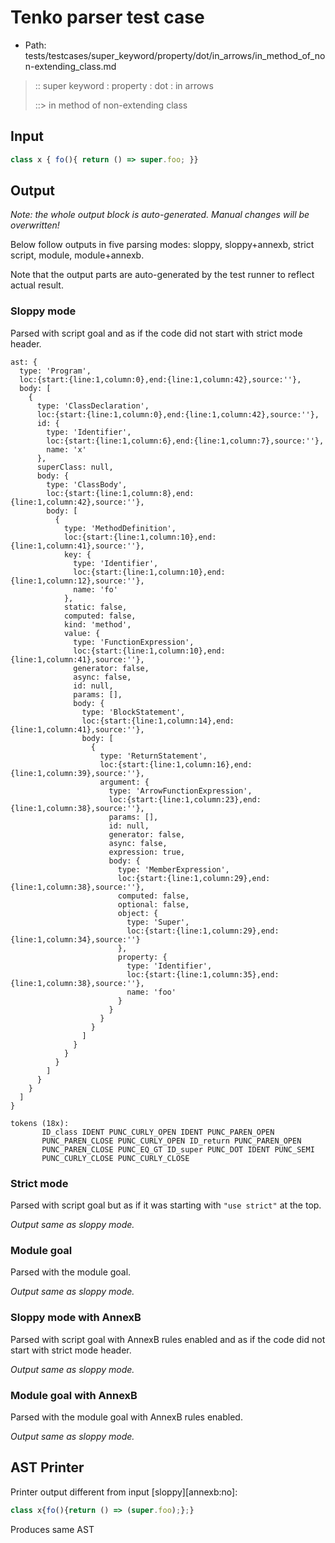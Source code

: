 # Tenko parser test case

- Path: tests/testcases/super_keyword/property/dot/in_arrows/in_method_of_non-extending_class.md

> :: super keyword : property : dot : in arrows
>
> ::> in method of non-extending class

## Input

`````js
class x { fo(){ return () => super.foo; }}
`````

## Output

_Note: the whole output block is auto-generated. Manual changes will be overwritten!_

Below follow outputs in five parsing modes: sloppy, sloppy+annexb, strict script, module, module+annexb.

Note that the output parts are auto-generated by the test runner to reflect actual result.

### Sloppy mode

Parsed with script goal and as if the code did not start with strict mode header.

`````
ast: {
  type: 'Program',
  loc:{start:{line:1,column:0},end:{line:1,column:42},source:''},
  body: [
    {
      type: 'ClassDeclaration',
      loc:{start:{line:1,column:0},end:{line:1,column:42},source:''},
      id: {
        type: 'Identifier',
        loc:{start:{line:1,column:6},end:{line:1,column:7},source:''},
        name: 'x'
      },
      superClass: null,
      body: {
        type: 'ClassBody',
        loc:{start:{line:1,column:8},end:{line:1,column:42},source:''},
        body: [
          {
            type: 'MethodDefinition',
            loc:{start:{line:1,column:10},end:{line:1,column:41},source:''},
            key: {
              type: 'Identifier',
              loc:{start:{line:1,column:10},end:{line:1,column:12},source:''},
              name: 'fo'
            },
            static: false,
            computed: false,
            kind: 'method',
            value: {
              type: 'FunctionExpression',
              loc:{start:{line:1,column:10},end:{line:1,column:41},source:''},
              generator: false,
              async: false,
              id: null,
              params: [],
              body: {
                type: 'BlockStatement',
                loc:{start:{line:1,column:14},end:{line:1,column:41},source:''},
                body: [
                  {
                    type: 'ReturnStatement',
                    loc:{start:{line:1,column:16},end:{line:1,column:39},source:''},
                    argument: {
                      type: 'ArrowFunctionExpression',
                      loc:{start:{line:1,column:23},end:{line:1,column:38},source:''},
                      params: [],
                      id: null,
                      generator: false,
                      async: false,
                      expression: true,
                      body: {
                        type: 'MemberExpression',
                        loc:{start:{line:1,column:29},end:{line:1,column:38},source:''},
                        computed: false,
                        optional: false,
                        object: {
                          type: 'Super',
                          loc:{start:{line:1,column:29},end:{line:1,column:34},source:''}
                        },
                        property: {
                          type: 'Identifier',
                          loc:{start:{line:1,column:35},end:{line:1,column:38},source:''},
                          name: 'foo'
                        }
                      }
                    }
                  }
                ]
              }
            }
          }
        ]
      }
    }
  ]
}

tokens (18x):
       ID_class IDENT PUNC_CURLY_OPEN IDENT PUNC_PAREN_OPEN
       PUNC_PAREN_CLOSE PUNC_CURLY_OPEN ID_return PUNC_PAREN_OPEN
       PUNC_PAREN_CLOSE PUNC_EQ_GT ID_super PUNC_DOT IDENT PUNC_SEMI
       PUNC_CURLY_CLOSE PUNC_CURLY_CLOSE
`````

### Strict mode

Parsed with script goal but as if it was starting with `"use strict"` at the top.

_Output same as sloppy mode._

### Module goal

Parsed with the module goal.

_Output same as sloppy mode._

### Sloppy mode with AnnexB

Parsed with script goal with AnnexB rules enabled and as if the code did not start with strict mode header.

_Output same as sloppy mode._

### Module goal with AnnexB

Parsed with the module goal with AnnexB rules enabled.

_Output same as sloppy mode._

## AST Printer

Printer output different from input [sloppy][annexb:no]:

````js
class x{fo(){return () => (super.foo);};}
````

Produces same AST
